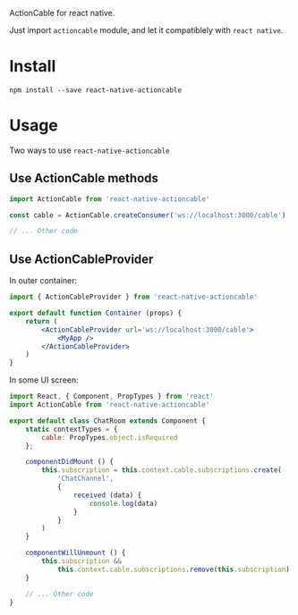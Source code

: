 ActionCable for react native.

Just import `actioncable` module, and let it compatiblely with `react native`.

# Install

```
npm install --save react-native-actioncable
```

# Usage

Two ways to use `react-native-actioncable`

## Use ActionCable methods

```jsx
import ActionCable from 'react-native-actioncable'

const cable = ActionCable.createConsumer('ws://localhost:3000/cable')

// ... Other code
```

## Use ActionCableProvider

In outer container:

```jsx
import { ActionCableProvider } from 'react-native-actioncable'

export default function Container (props) {
    return (
        <ActionCableProvider url='ws://localhost:3000/cable'>
            <MyApp />
        </ActionCableProvider>
    )
}
```

In some UI screen:

```jsx
import React, { Component, PropTypes } from 'react'
import ActionCable from 'react-native-actioncable'

export default class ChatRoom extends Component {
    static contextTypes = {
        cable: PropTypes.object.isRequired
    };

    componentDidMount () {
        this.subscription = this.context.cable.subscriptions.create(
            'ChatChannel',
            {
                received (data) {
                    console.log(data)
                }
            }
        )
    }

    componentWillUnmount () {
        this.subscription &&
            this.context.cable.subscriptions.remove(this.subscription)
    }

    // ... Other code
}
```

